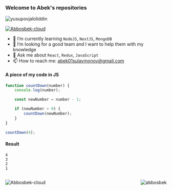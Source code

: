 ### Welcome to Abek's repositories 

<p align="left"> <img src="https://komarev.com/ghpvc/?username=Abbosbek-cloud&label=Profile%20views&color=0e75b6&style=flat" alt="yusupovjaloliddin" /> </p>

<p align="left"> <a href="https://github.com/ryo-ma/github-profile-trophy"><img src="https://github-profile-trophy.vercel.app/?username=Abbosbek-cloud" alt="Abbosbek-cloud" /></a> </p>


- 🌱 I’m currently learning `NodeJS`, `NextJS`, `MongoDB`
- 👯 I’m looking for a good team and I want to help them with my knowledge
- 💬 Ask me about `React`, `Redux`, `JavaScript` 
- 📫 How to reach me: abek01sulaymonov@gmail.com

#### A piece of my code in JS

``` javascript
function countDown(number) {
    console.log(number);

    const newNumber = number - 1;

    if (newNumber > 0) {
        countDown(newNumber);
    }
}

countDown(4);
```

#### Result

```
4
3
2
1
```

<div style='display: flex; align-items: center; justify-content: space-between;'>
  <p>
    <img 
      align="left" 
      src="https://github-readme-stats.vercel.app/api/top-langs?username=Abbosbek-cloud&show_icons=true&locale=en&layout=compact" 
      alt="Abbosbek-cloud" />
  </p>
  <p>
    <p>
      <img 
        align="center" 
        src="https://github-readme-streak-stats.herokuapp.com/?user=Abbosbek-cloud&" 
        alt="abbosbek" 
      />
    </p>
</div>
  </p>
</div>


